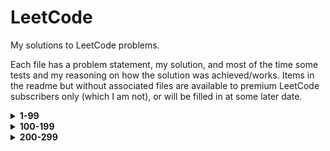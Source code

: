 # LeetCode

My solutions to LeetCode problems.

Each file has a problem statement, my solution, and most of the time some tests and my reasoning on how the solution 
was achieved/works. Items in the readme but without associated files are available to premium LeetCode subscribers only
(which I am not), or will be filled in at some later date.

<details>
<summary><b>1-99</b></summary>

<details>
<summary><b>1-9</b></summary>

[1.](1-99/1-9/1.py)
**Two Sum** - 
Given an array of integers, return indices of the two numbers such that they add up to a specific target.

[2.](1-99/1-9/2.py)
**Add Two Numbers** - 
You are given two non-empty linked lists representing two non-negative integers. The digits are stored in reverse 
order and each of their nodes contain a single digit. Add the two numbers and return it as a linked list.

[3.](1-99/1-9/3.py)
**Longest Substring Without Repeating Characters** - 
Given a string, find the length of the longest substring without repeating characters.

[4.](1-99/1-9/4.py)
**Median of Two Sorted Arrays** - 
There are two sorted arrays `nums1` and `nums2` of size `m` and `n` respectively.
Find the median of the two sorted arrays.

[5.](1-99/1-9/5.py)
**Longest Palindromic Substring** - 
Given a string `s`, find the longest palindromic substring in `s`. 
You may assume that the maximum length of `s` is 1000.

[6.](1-99/1-9/6.py)
**ZigZag Conversion** - 
The string `PAYPALISHIRING` is written in a zigzag pattern on a given number of rows like this:

    P   A   H   N
    A P L S I I G
    Y   I   R

And then read line by line: `PAHNAPLSIIGYIR`

Write the code that will take a string and make this conversion given the number of rows.

[7.](1-99/1-9/7.py)
**Reverse Integer** - 
Given a 32-bit signed integer, reverse digits of an integer.

[8.](1-99/1-9/8.py)
**String to Integer** - 
Implement `atoi` which converts a string to an integer. The function first discards as many whitespace characters as 
necessary until the first non-whitespace character is found. Then, starting from this character, takes an optional 
initial plus or minus sign followed by as many numerical digits as possible, and interprets them as a numerical value.
The string can contain additional characters after those that form the integral number, which are ignored and have 
no effect on the behavior of this function.

[9.](1-99/1-9/9.py)
**Palindrome Number** - 
Determine whether an integer is a palindrome. An integer is a palindrome when it reads the same backward as forward.

</details>

<details>
<summary><b>10-19</b></summary>

[10.](1-99/10-19/10.py)
**Regular Expression Matching** -
Given an input string `s` and a pattern `p`, implement regular expression matching with support for `.` and `*`.

[11.](1-99/10-19/11.py)
**Container With Most Water** - 
You are given `n` non-negative integers <code>a<sub>1</sub>, a<sub>2</sub>, ..., a<sub>n</sub></code>, where each 
represents a point at coordinate <code>(i, a<sub>i</sub>)</code>. `n` vertical lines are drawn such that the two 
endpoints of line `i` are at <code>(i, a<sub>i</sub>)</code> and `(i, 0)`. Find two lines, which together with 
the x-axis form a container, such that the container contains the most water.

[12.](1-99/10-19/12.py)
**Integer to Roman** - 
Given an integer, convert it to a roman numeral. Input is guaranteed to be within the range from `1` to `3999`.

[13.](1-99/10-19/13.py)
**Roman to Integer** - 
Given a roman numeral, convert it to an integer. Input is guaranteed to be within the range from `1` to `3999`.

[14.](1-99/10-19/14.py)
**Longest Common Prefix** - 
Write a function to find the longest common prefix string amongst an array of strings.

[15.](1-99/10-19/15.py)
**3Sum** - 
Given an array `nums` of `n` integers, find all unique triplets in the array which give the sum of zero.

[16.](1-99/10-19/16.py)
**3Sum Closest** - 
Given an array `nums` of `n` integers and an integer target, find three integers in nums such that the sum is closest 
to `target`. Return the sum of the three integers. You may assume that each input has exactly one solution.

[17.](1-99/10-19/17.py)
**Letter Combinations of a Phone Number** - 
Given a string containing digits from `2-9` inclusive, return all possible letter combinations (those on telephone
buttons) that the number could represent.

[18.](1-99/10-19/18.py)
**4Sum** - 
Given an array `nums` of `n` integers and an integer `target`, are there elements `a`, `b`, `c`, and `d` in `nums` 
such that `a + b + c + d = target`? Find all unique quadruplets in the array which gives the sum of `target`.

[19.](1-99/10-19/19.py)
**Remove Nth Node From End of List** - 
Given a linked list, remove the `n`<sup>th</sup> node from the end of list and return its head.

</details>

<details>
<summary><b>20-29</b></summary>

[20.](1-99/20-29/20.py)
**Valid Parentheses** -
Given a string containing just the characters `(`, `)`, `{`, `}`, `[` and `]`, determine if the input string is valid.

[21.](1-99/20-29/21.py)
**Merge Two Sorted Lists** - 
Merge two sorted linked lists and return it as a new list. 
The new list should be made by splicing together the nodes of the first two lists.

[22.](1-99/20-29/22.py)
**Generate Parentheses** - 
Given `n` pairs of parentheses, write a function to generate all combinations of well-formed parentheses.

[23.](1-99/20-29/23.py)
**Merge k Sorted Lists** - 
Merge `k` sorted linked lists and return it as one sorted list. Analyze and describe its complexity.

[24.](1-99/20-29/24.py)
**Swap Nodes in Pairs** - 
Given a linked list, swap every two adjacent nodes and return its head.

[25.](1-99/20-29/25.py)
**Reverse Nodes in k-Group** - 
Given a linked list, reverse the nodes of a linked list `k` at a time and return its modified list.

[26.](1-99/20-29/26.py)
**Remove Duplicates from Sorted Array** - 
Given a sorted array `nums`, remove the duplicates in-place such that each element appears only once and return the 
new length.

[27.](1-99/20-29/27.py)
**Remove Element** - 
Given an array `nums` and a value `val`, remove all instances of that value in-place and return the new length.

[28.](1-99/20-29/28.py)
**Find Needle in Haystack** - 
Return the index of the first occurrence of a substring `needle` in a string `haystack`, 
or -1 if `needle` is not part of `haystack`.

[29.](1-99/20-29/29.py)
**Divide Two Integers** - 
Given two integers `dividend` and `divisor`, divide two integers without using multiplication, 
division or mod operators. Return the quotient after dividing `dividend` by `divisor`.

</details>

<details>
<summary><b>30-39</b></summary>

[30.](1-99/30-39/30.py)
**Substring with Concatenation of All Words** -
You are given a string `s`, and a list of words `words` that are all of the same length.
Find all starting indices of substring(s) in `s` that is a concatenation of each word in `words` exactly once and
without any intervening characters.

[31.](1-99/30-39/31.py)
**Next Permutation** - 
Implement `next_permutation`, which rearranges numbers into the lexicographically next greater permutation. If such an 
arrangement is not possible, it must be rearranged as the lowest possible order (i.e. sorted in ascending order). 
The replacement must be in-place and use only constant extra memory.

[32.](1-99/30-39/32.py)
**Longest Valid Parentheses** - 
Given a string containing just the characters `(` and `)`, find the length of the longest valid parentheses substring.

[33.](1-99/30-39/33.py)
**Search in Rotated Sorted Array** - 
Suppose an array sorted in ascending order is rotated at some pivot unknown to you beforehand, e.g. 
`[0, 1, 2, 4, 5, 6, 7]` might become `[4, 5, 6, 7, 0, 1, 2]`. You are given a target value to search. 
If found in the array return its index, otherwise return `-1`. You may assume no duplicate exists in the array. 
Your algorithm's runtime complexity must be in the order of `O(log n)`.

[34.](1-99/30-39/34.py)
**Find First and Last Position of Element in Sorted Array** - 
Given an array of integers `nums` sorted in ascending order, find the starting and ending position of a given target 
value. Your algorithm's runtime complexity must be in the order of `O(log n)`.

[35.](1-99/30-39/35.py)
**Search Insert Position** - 
Given a sorted array and a target value, return the index if the target is found. If not, 
return the index where it would be if it were inserted in order. You may assume no duplicates in the array.

[36.](1-99/30-39/36.py)
**Valid Sudoku** - 
Determine if a 9x9 Sudoku board is valid. Only the filled cells need to be validated.

[37.](1-99/30-39/37.py)
**Sudoku Solver** - 
Write a program to solve a Sudoku puzzle by filling the empty cells.

[38.](1-99/30-39/38.py)
**Count and Say** - 
The count-and-say sequence is the sequence of integers with the first five terms as following: 
`1, 11, 21, 1211, 111221`. `1` is read off as "one 1" or `11`. `11` is read off as "two 1s" or `21`. 
`21` is read off as "one 2, then one 1" or `1211`. Given an integer `n` where `1 ≤ n ≤ 30`, 
generate the *n*th term of the count-and-say sequence.

[39.](1-99/30-39/39.py)
**Combination Sum** - 
Given a set of candidate numbers `candidates` (without duplicates) and a target number `target`, 
find all unique combinations in `candidates` where the candidate numbers sum to `target`.
The same repeated number may be chosen from `candidates` unlimited number of times.

</details>

<details>
<summary><b>40-49</b></summary>

[40.](1-99/40-49/40.py)
**Combination Sum II** -
Given a collection of candidate numbers `candidates` and a target number `target`,
find all unique combinations in `candidates` where the candidate numbers sum to `target`.
Each number in `candidates` may only be used once in the combination.

[41.](1-99/40-49/41.py)
**First Missing Positive** - 
Given an unsorted integer array, find the smallest missing positive integer. 
Your algorithm should run in `O(n)` time and use constant extra space.

[42.](1-99/40-49/42.py)
**Trapping Rain Water** - 
Given `n` non-negative integers representing an elevation map where the width of each bar is 1, 
compute how much water it is able to trap after raining.

[43.](1-99/40-49/43.py)
**Multiply Strings** - 
Given two non-negative integers `num1` and `num2` represented as strings, return the product of `num1` and `num2`, 
also represented as a string. You must not convert the inputs to integers directly.

[44.](1-99/40-49/44.py)
**Wildcard Matching** - 
Given an input string `s` and a pattern `p`, implement wildcard pattern matching with support for `?` and `*`.
`?` Matches any single character, while `*` matches any sequence of characters (including the empty sequence).
The matching should cover the entire input string.

[45.](1-99/40-49/45.py)
**Jump Game II** - 
You are given an array of non-negative integers, and are initially positioned at the first index of the array. 
Each element in the array represents your maximum jump length from that position. 
Return the fewest number of jumps to reach the last index. You can assume that you can always reach the last index.

[46.](1-99/40-49/46.py)
**Permutations** - 
Given a collection of distinct integers, return all possible permutations.

[47.](1-99/40-49/47.py)
**Permutations II** - 
Given a collection of integers that might contain duplicates, return all possible unique permutations.

[48.](1-99/40-49/48.py)
**Rotate Image** - 
You are given an `n x n` 2D matrix representing an image. Rotate the matrix 90 degrees clockwise in-place.

[49.](1-99/40-49/49.py)
**Group Anagrams** - 
Given an array of strings, group anagrams together.

</details>

<details>
<summary><b>50-59</b></summary>

[50.](1-99/50-59/50.py)
**pow(x, n)** -
Implement `pow(x, n)`, which calculates `x` raised to the power `n` (<code>x<sup>n</sup></code>).

[51.](1-99/50-59/51.py)
**_n_-queens** - 
The _n_-queens puzzle is the problem of placing `n` queens on an `n × n` chessboard such that no two queens attack 
each other. Given an integer `n`, return all distinct solutions to the _n_-queens puzzle.

[52.](1-99/50-59/52.py)
**_n_-queens II** - 
The _n_-queens puzzle is the problem of placing `n` queens on an `n × n` chessboard such that no two queens attack 
each other. Given an integer `n`, return the number of distinct solutions to the _n_-queens puzzle.

[53.](1-99/50-59/53.py)
**Maximum Subarray** - 
Given an integer array `nums`, find the contiguous subarray (containing at least one number) which has the largest 
sum and return its sum.

[54.](1-99/50-59/54.py)
**Spiral Matrix** - 
Given a matrix of `m x n` elements (`m` rows, `n` columns), return all elements of the matrix in spiral order.

[55.](1-99/50-59/55.py)
**Jump Game** - 
You are given an array of non-negative integers, and are initially positioned at the first index of the array. 
Each element in the array represents your maximum jump length from that position. 
Determine if you are able to reach the last index.

[56.](1-99/50-59/56.py)
**Merge Intervals** - 
Given a collection of intervals, merge all overlapping intervals.

[57.](1-99/50-59/57.py)
**Insert Interval** - 
Given a set of non-overlapping intervals, insert a new interval into the intervals (merge if necessary).
You may assume that the intervals were initially sorted according to their start times.

[58.](1-99/50-59/58.py)
**Length of Last Word** - 
Given a string `s` consisting of upper/lower-case characters and empty space characters `' '`, return the length of 
the last word in the string. If the last word does not exist, return `0`.

[59.](1-99/50-59/59.py)
**Spiral Matrix II** - 
Given a positive integer `n`, generate a square matrix filled with elements from `1` to <code>n<sup>2</sup></code> 
in spiral order.

</details>

<details>
<summary><b>60-69</b></summary>

[60.](1-99/60-69/60.py)
**Permutation Sequence** -
Given `n` and `k`, return the k<sup>th</sup> permutation of the permutations obtained from the set `[1, 2, 3, ..., n]`.

[61.](1-99/60-69/61.py)
**Rotate List** - 
Given a linked list, rotate the list to the right by `k` places, where `k` is non-negative.

[62.](1-99/60-69/62.py)
**Unique Paths** - 
A robot is located at the top-left corner of an `m x n` grid. The robot can only move either down or right at any point 
in time. The robot is trying to reach the bottom-right corner of the grid. How many possible unique paths are there?

[63.](1-99/60-69/63.py)
**Unique Paths II** - 
A robot is located at the top-left corner of an `m x n` grid. The robot can only move either down or right at any point 
in time. The robot is trying to reach the bottom-right corner of the grid. Now consider if some obstacles are added to 
the grid. How many unique paths would there be? An obstacle and empty space is marked as 1 and 0 respectively.

[64.](1-99/60-69/64.py)
**Minimum Path Sum** - 
Given an `m x n` grid filled with non-negative numbers, find a path from top left to bottom right which minimizes the 
sum of all numbers along its path. You can only move either down or right at any point in time.

[65.](1-99/60-69/65.py)
**Valid Number** - 
Validate if a given string can be interpreted as a decimal number.

[66.](1-99/60-69/66.py)
**Plus One** - 
Given a non-empty array of digits representing a non-negative integer, add one to the integer. The digits are stored 
such that the most significant digit is at the head of the list, and each element in the array contain a single digit.
You may assume the integer does not contain any leading zero, except the number 0 itself.

[67.](1-99/60-69/67.py)
**Add Binary** - 
Given two binary strings, return their sum (also a binary string). The input strings are both non-empty.

[68.](1-99/60-69/68.py)
**Text Justification** - 
Given an array `words` and a width `max_width`, format the text such that each line has exactly `max_width` characters 
and is fully justified. Extra spaces between words should be distributed as evenly as possible, with priority to the 
slots on the left. The last line of text should be left justified, with no extra space inserted between words.

[69.](1-99/60-69/69.py)
**sqrt(x)** - 
Compute and return the decimally truncated square root of `x`, where `x` is guaranteed to be a non-negative integer.

</details>

<details>
<summary><b>70-79</b></summary>

[70.](1-99/70-79/70.py)
**Climbing Stairs** -
You are climbing a staircase with `n` steps. Each time you can either climb 1 or 2 steps.
In how many distinct ways can you climb to the top?

[71.](1-99/70-79/71.py)
**Simplify Path** - 
Given an absolute path for a file (Unix-style), simplify it. Or in other words, convert it to the canonical path.

[72.](1-99/70-79/72.py)
**Edit Distance** - 
Given two words `word1` and `word2`, find the minimum number of operations required to convert `word1` to `word2`.

[73.](1-99/70-79/73.py)
**Set Matrix Zeroes** - 
Given an `m x n` matrix, if an element is 0, set its entire row and column to 0. Do it in-place.

[74.](1-99/70-79/74.py)
**Search a 2D Matrix** - 
Write an efficient algorithm that searches for a value in an `m x n` matrix of integers. Each row is sorted from left 
to right. The first integer of each row is greater than the last integer of the previous row.

[75.](1-99/70-79/75.py)
**Sort Colors** - 
Given an array with `n` objects colored red, white or blue (represented by integers `0`, `1`, and `2`), sort them 
in-place so that objects of the same color are adjacent, with the colors in the order red, white and blue.

[76.](1-99/70-79/76.py)
**Minimum Window Substring** - 
Given strings `S` and `T`, find the minimum window in `S` which contains all characters of `T` in complexity `O(n)`.

[77.](1-99/70-79/77.py)
**Combinations** - 
Given two integers `n` and `k`, return all possible combinations of `k` numbers out of `1 ... n`.

[78.](1-99/70-79/78.py)
**Subsets** - 
Given a set of distinct integers `nums`, return all possible subsets (the power set).

[79.](1-99/70-79/79.py)
**Word Search** - 
Given a 2D board and a word, find if the word exists in the grid. The word can be constructed from letters of 
sequentially adjacent cells, where "adjacent" cells are those horizontally or vertically neighboring. 
The same cell may not be used more than once.

</details>

<details>
<summary><b>80-89</b></summary>

[80.](1-99/80-89/80.py)
**Remove Duplicates from Sorted Array II** -
Given a sorted array `nums`, remove the duplicates in-place such that duplicates appear at most twice and return the
new length.

[81.](1-99/80-89/81.py)
**Search in Rotated Sorted Array II** - 
Suppose an array sorted in ascending order is rotated at some pivot unknown to you beforehand.
(e.g., `[0, 0, 1, 2, 2, 5, 6]` might become `[2, 5, 6, 0, 0, 1, 2]`).
You are given a target value to search. If found in the array return `True`, otherwise return `False`.

[82.](1-99/80-89/82.py)
**Remove Duplicates from Sorted List II** - 
Given a sorted linked list, delete all nodes that have duplicate numbers, leaving only distinct numbers from the 
original list. Return the linked list sorted as well.

[83.](1-99/80-89/83.py)
**Remove Duplicates from Sorted List** - 
Given a sorted linked list, delete all duplicates such that each element appears only once.

[84.](1-99/80-89/84.py)
**Largest Rectangle in Histogram** - 
Given `n` non-negative integers representing the histogram's bar height where the width of each bar is 1, find the 
area of the largest rectangle in the histogram.

[85.](1-99/80-89/85.py)
**Maximal Rectangle** - 
Given a 2D matrix filled with `0`s and `1`s, find the largest rectangle containing only `1`s and return its area.

[86.](1-99/80-89/86.py)
**Partition List** - 
Given a linked list and a value `x`, partition it such that all nodes less than `x` come before nodes greater than or 
equal to `x`. You should preserve the original relative order of the nodes in each of the two partitions.

[87.](1-99/80-89/87.py)
**Scramble String** - 
Given a string `s1`, we may represent it as a binary tree by partitioning it into two non-empty substrings recursively.
To scramble the string, we may choose any non-leaf node and swap its two children, repeating this process. 
Given two strings `s1` and `s2` of the same length, determine if `s2` is a scrambled string of `s1`.

[88.](1-99/80-89/88.py)
**Merge Sorted Array** - 
Given two sorted integer arrays `nums1` and `nums2`, merge `nums2` into `nums1` as one sorted array.

[89.](1-99/80-89/89.py)
**Gray Code** - 
The Gray code is a binary numeral system where two successive values differ in only one bit. Given a non-negative 
integer `n` representing the total number of bits in the code, print a Gray code sequence.

</details>

<details>
<summary><b>90-99</b></summary>

[90.](1-99/90-99/90.py)
**Subsets II** -
Given a collection of integers that might contain duplicates, `nums`, return all possible subsets (the power set).
Note: The solution set must not contain duplicate subsets.

[91.](1-99/90-99/91.py)
**Decode Ways** - 
A message containing letters A-Z is being encoded to numbers using the following mapping: `A->1, B->2, ..., Z->26`. 
Given a non-empty string containing only digits, determine the total number of ways to decode it.

[92.](1-99/90-99/92.py)
**Reverse Linked List II** - 
Reverse a linked list from position `m` to `n`. Do it in one pass.

[93.](1-99/90-99/93.py)
**Restore IP Addresses** - 
Given a string containing only digits, return all possible valid IP address combinations.

[94.](1-99/90-99/94.py)
**Binary Tree Inorder Traversal** - 
Given a binary tree, return the inorder traversal of its nodes' values.

[95.](1-99/90-99/95.py)
**Unique Binary Search Trees II** - 
Given an integer `n`, generate all structurally unique BST's (binary search trees) that store values `1 ... n`.

[96.](1-99/90-99/96.py)
**Unique Binary Search Trees** - 
Given an integer `n`, how many structurally unique BST's (binary search trees) can store values `1 ... n`?

[97.](1-99/90-99/97.py)
**Interleaving String** - 
Given strings `s1`, `s2`, `s3`, find whether `s3` can be formed by the interleaving of `s1` and `s2`.

[98.](1-99/90-99/98.py)
**Validate Binary Search Tree** - 
Given a binary tree, determine if it is a valid binary search tree (BST).

[99.](1-99/90-99/99.py)
**Recover Binary Search Tree** - 
Two elements of a binary search tree (BST) are swapped by mistake. Recover the tree without changing its structure.

</details>

</details>

<details>
<summary><b>100-199</b></summary>

<details>
<summary><b>100-109</b></summary>

[100.](100-199/100-109/100.py)
**Same Tree** -
Given the roots of two binary trees `p` and `q`, write a function to check if they are the same or not.
Two binary trees are considered the same if they are structurally identical, and the nodes have the same value.

[101.](100-199/100-109/101.py)
**Symmetric Tree** -
Given the root of a binary tree, check whether it is a mirror of itself (i.e., symmetric around its center).

[102.](100-199/100-109/102.py)
**Binary Tree Level Order Traversal** -
Given the root of a binary tree, return the level order traversal of its nodes' values. 
(i.e., from left to right, level by level).

[103.](100-199/100-109/103.py)
**Binary Tree Zigzag Level Order Traversal** -
Given the root of a binary tree, return the zigzag level order traversal of its nodes' values. 
(i.e., from left to right, then right to left for the next level and alternate between).

[104.](100-199/100-109/104.py)
**Maximum Depth of Binary Tree** -
Given the root of a binary tree, return its maximum depth. A binary tree's maximum depth is the number of nodes 
along the longest path from the root node down to the farthest leaf node.

[105.](100-199/100-109/105.py)
**Construct Binary Tree from Preorder and Inorder Traversal** -
Given two integer arrays `preorder` and `inorder` where `preorder` is the preorder traversal of a binary tree 
and `inorder` is the inorder traversal of the same tree, construct and return the binary tree.

[106.](100-199/100-109/106.py)
**Construct Binary Tree from Inorder and Postorder Traversal** -
Given two integer arrays `inorder` and `postorder` where `inorder` is the inorder traversal of a binary tree 
and `postorder` is the postorder traversal of the same tree, construct and return the binary tree.

[107.](100-199/100-109/107.py)
**Binary Tree Level Order Traversal II** -
Given the root of a binary tree, return the bottom-up level order traversal of its nodes' values. 
(i.e., from left to right, level by level from leaf to root).

[108.](100-199/100-109/108.py)
**Convert Sorted Array to Binary Search Tree** -
Given an integer array `nums` where the elements are sorted in ascending order, convert it to a height-balanced 
binary search tree. A height-balanced binary tree is a binary tree in which the depth of the two subtrees of every 
node never differs by more than one.

[109.](100-199/100-109/109.py)
**Convert Sorted List to Binary Search Tree** -
Given the head of a singly linked list where elements are sorted in ascending order, convert it to a height-balanced 
binary search tree.

</details>

<details>
<summary><b>110-119</b></summary>

[110.](100-199/110-119/110.py)
**Balanced Binary Tree** -
Given a binary tree, determine if it is height-balanced. A height-balanced binary tree is defined as a binary tree 
in which the left and right subtrees of every node differ in height by no more than 1.

[111.](100-199/110-119/111.py)
**Minimum Depth of Binary Tree** -
Given a binary tree, find its minimum depth. The minimum depth is the number of nodes along the shortest path 
from the root node down to the nearest leaf node.

[112.](100-199/110-119/112.py)
**Path Sum** -
Given the root of a binary tree and an integer `target_sum`, return `True` if the tree has a root-to-leaf path 
such that adding up all the values along the path equals `target_sum`. A leaf is a node with no children.

[113.](100-199/110-119/113.py)
**Path Sum II** -
Given the root of a binary tree and an integer `target_sum`, return all root-to-leaf paths where the sum of the 
node values in the path equals `target_sum`. Each path should be returned as a list of the node values.

[114.](100-199/110-119/114.py)
**Flatten Binary Tree to Linked List** -
Given the root of a binary tree, flatten the tree into a "linked list".

[115.](100-199/110-119/115.py)
**Distinct Subsequences** -
Given two strings `s` and `t`, return the number of distinct subsequences of `s` which equal `t`.

[116.](100-199/110-119/116.py)
**Populating Next Right Pointers in Each Node** -
You are given a perfect binary tree where all leaves are on the same level, and every parent has two children.
Make each node's `next` variable point to its next right node. If there is no next right node, the next pointer 
should be set to `None`.

[117.](100-199/110-119/117.py)
**Populating Next Right Pointers in Each Node II** -
Given a binary tree, populate each `next` variable to point to its next right node. If there is no next right node, 
the `next` variable should be set to `None`.

[118.](100-199/110-119/118.py)
**Pascal's Triangle** -
Given an integer `numRows`, return the first `numRows` rows of Pascal's triangle.

[119.](100-199/110-119/119.py)
**Pascal's Triangle II** -
Given an integer `rowIndex`, return the <code>rowIndex<sup>th</sup></code> (0-indexed) row of Pascal's triangle.

</details>

<details>
<summary><b>120-129</b></summary>

[120.](100-199/120-129/120.py)
**Triangle Path Sum** -
Given a `triangle` array, return the minimum path sum from top to bottom. For each step, you may move to an adjacent 
number of the row below. More formally, if you are on index `i` on the current row, you may move to either `i` or 
`i + 1` on the next row.

[121.](100-199/120-129/121.py)
**Best Time to Buy and Sell Stock** -
You are given an array `prices` where `prices[i]` is the price of a given stock on the <code>i<sup>th</sup></code> day.
You want to maximize your profit by choosing a single day to buy one stock and choosing a different day in the future 
to sell that stock. Return the maximum profit you can achieve. If you cannot achieve any profit, return `0`.

[122.](100-199/120-129/122.py)
**Best Time to Buy and Sell Stock II** -
You are given an array `prices` where `prices[i]` is the price of a given stock on the <code>i<sup>th</sup></code> day.
On each day, you may decide to buy and/or sell the stock. You can only hold at most one share of the stock at any time. 
However, you can sell it then immediately buy it on the same day. Find and return the maximum profit you can achieve.

[123.](100-199/120-129/123.py)
**Best Time to Buy and Sell Stock III** -
You are given an array `prices` where `prices[i]` is the price of a given stock on the <code>i<sup>th</sup></code> day.
Find the maximum profit you can achieve. You may complete at most two transactions. You may not engage in multiple
transactions simultaneously (i.e., you must sell the stock before you buy again).

[124.](100-199/120-129/124.py)
**Binary Tree Maximum Path Sum** -
A path in a binary tree is a sequence of nodes where each pair of adjacent nodes in the sequence has an edge 
connecting them. A node can only appear in the sequence at most once. Note that the path does not need to pass 
through the root. Given the root of a binary tree, return the maximum path sum of any path.

[125.](100-199/120-129/125.py)
**Valid Palindrome** -
Given a string `s`, determine if it is a palindrome, considering only alphanumeric characters and ignoring cases.

[126.](100-199/120-129/126.py)
**Word Ladder II** -
Given two words, `beginWord` and `endWord`, and a dictionary `wordList`, return all the shortest transformation 
sequences from `beginWord` to `endWord`, or an empty list if no such sequence exists. Each sequence should be 
returned as a list of the words <code>[beginWord,  s<sub>1</sub>,  s<sub>2</sub>,  ...,  endWord]</code>.

[127.](100-199/120-129/127.py)
**Word Ladder** -
Given two words, `beginWord` and `endWord`, and a dictionary `wordList`, return the number of words in the shortest 
transformation sequence from `beginWord` to `endWord`, or 0 if no such sequence exists.

[128.](100-199/120-129/128.py)
**Longest Consecutive Sequence** -
Given an unsorted array of integers `nums`, return the length of the longest consecutive elements sequence.
You must write an algorithm that runs in O(n) time.

[129.](100-199/120-129/129.py)
**Sum Root to Leaf Numbers** -
You are given the root of a binary tree containing digits from 0 to 9 only. Each root-to-leaf path in the tree 
represents a number. Return the total sum of all root-to-leaf numbers. 

</details>

<details>
<summary><b>130-139</b></summary>

[130.](100-199/130-139/130.py)
**Surrounded Regions** -
Given an `m x n` matrix board containing `'X'` and `'O'`, capture all regions that are 4-directionally surrounded 
by `'X'`. A region is captured by flipping all `'O'`s into `'X'`s in that surrounded region.

[131.](100-199/130-139/131.py)
**Palindrome Partitioning** -
Given a string `s`, partition `s` such that every substring of the partition is a palindrome. Return all possible 
palindrome partitionings of `s`.

[132.](100-199/130-139/132.py)
**Palindrome Partitioning II** -
Given a string `s`, partition `s` such that every substring of the partition is a palindrome. Return the minimum 
cuts needed for a palindrome partitioning of s.

[133.](100-199/130-139/133.py)
**Clone Graph** -
Given a reference of a node in a connected undirected graph, return a deep copy (clone) of the graph.
Each node in the graph contains a value (`int`) and a list (`list[Node]`) of its neighbours.

[134.](100-199/130-139/134.py)
**Gas Stations** -
There are `n` gas stations along a circular route, where the amount of gas at the <code>i<sup>th</sup></code> station 
is `gas[i]`. You have a car with an unlimited gas tank and it costs `cost[i]` of gas to travel from the 
<code>i<sup>th</sup></code> station to its next <code>i+1<sup>th</sup></code> station. You begin the journey with an 
empty tank at one of the gas stations. Given two integer arrays `gas` and `cost`, return the starting gas station's 
index if you can travel around the circuit once in the clockwise direction, otherwise return `-1`. If there exists a 
solution, it is guaranteed to be unique.

[135.](100-199/130-139/135.py)
**Candy** -
There are `n` children standing in a line. Each child is assigned a rating value given in the integer array `ratings`.
You are giving candies to these children subjected to the following requirements: Each child must have at least one 
candy, and children with a higher rating get more candies than their neighbors. Return the minimum number of candies 
you need to have to distribute the candies to the children.

[136.](100-199/130-139/136.py)
**Single Number** -
Given a non-empty array of integers `nums`, every element appears twice except for one. Find that single one.
You must implement a solution with a linear runtime complexity and use only constant extra space.

[137.](100-199/130-139/137.py)
**Single Number II** -
Given a non-empty integer array `nums`, every element appears three times except for one, which appears exactly once. 
Find the single element and return it. Your solution must have linear runtime complexity and constant extra space.

[138.](100-199/130-139/138.py)
**Copy List with Random Pointer** -
A linked list of length `n` is given such that each node contains an additional `random` pointer, which could point 
to any node in the list, or `None`. Construct a deep copy of the list and return the head.

[139.](100-199/130-139/139.py)
**Word Break** -
Given a string `s` and a list of strings `wordDict`, return `True` if `s` can be segmented into a space-separated 
sequence of one or more dictionary words.

</details>

<details>
<summary><b>140-149</b></summary>

[140.](100-199/140-149/140.py)
**Word Break II** -
Given a string `s` and a list of strings `wordDict`, add spaces in `s` to construct a sentence where each word is 
a valid dictionary word. Return all such possible sentences in any order.

[141.](100-199/140-149/141.py)
**Linked List Cycle** -
Given `head`, the head of a linked list, determine if the linked list has a cycle in it.  There is a cycle in a 
linked list if there is some node in the list that can be reached again by continuously following the `next` pointer.

[142.](100-199/140-149/142.py)
**Linked List Cycle II** -
Given the head of a linked list, return the node where the cycle begins. If there is no cycle, return `None`.

[143.](100-199/140-149/143.py)
**Reorder List** -
You are given the head of a singly linked-list. The list can be represented as: 
<code>L<sub>0</sub> → L<sub>1</sub> → ... → L<sub>n-1</sub> → L<sub>n</sub></code>.
Reorder the list to be in the following form:
<code>L<sub>0</sub> → L<sub>n</sub> → L<sub>1</sub> → L<sub>n-1</sub> → L<sub>2</sub> → L<sub>n-2</sub> → ...</code>.

[144.](100-199/140-149/144.py)
**Binary Tree Preorder Traversal** -
Given the root of a binary tree, return the preorder traversal of its nodes' values.

[145.](100-199/140-149/145.py)
**Binary Tree Postorder Traversal** -
Given the root of a binary tree, return the postorder traversal of its nodes' values.

[146.](100-199/140-149/146.py)
**LRU Cache** -
Design a data structure that follows the constraints of a Least Recently Used (LRU) cache.

[147.](100-199/140-149/147.py)
**Insertion Sort List** -
Given the head of a singly linked list, sort the list using insertion sort, and return the sorted list's head.

[148.](100-199/140-149/148.py)
**Sort List** -
Given the head of a linked list, return the head of the list after sorting it in ascending order.

[149.](100-199/140-149/149.py)
**Max Points on a Line** -
Given an array `points` where <code>points[i] = [x<sub>i</sub>, y<sub>i</sub>]</code> represents a point on the X-Y 
plane, return the maximum number of points that lie on the same straight line.

</details>

<details>
<summary><b>150-159</b></summary>

[150.](100-199/150-159/150.py)
**Evaluate Reverse Polish Notation** -
Evaluate the value of an arithmetic expression in Reverse Polish Notation.

[151.](100-199/150-159/151.py)
**Reverse Words in a String** -
Given an input string `s`, reverse the order of the words.

[152.](100-199/150-159/152.py)
**Maximum Product Subarray** -
Given an integer array `nums`, find a contiguous non-empty subarray within the array that has the largest product, 
and return the product.

[153.](100-199/150-159/153.py)
**Find Minimum in Rotated Sorted Array** -
Suppose an array of length `n` sorted in ascending order is rotated between 1 and `n` times. Given the sorted rotated 
array `nums` of unique elements, return the minimum element of this array.

[154.](100-199/150-159/154.py)
**Find Minimum in Rotated Sorted Array II** -
Suppose an array of length `n` sorted in ascending order is rotated between 1 and `n` times. Given the sorted rotated
array `nums` that may contain duplicates, return the minimum element of this array.

[155.](100-199/150-159/155.py)
**Min Stack** -
Design a stack that supports push, pop, top, and retrieving the minimum element in constant time.

156. **Binary Tree Upside Down** - 
Given a binary tree where all the right nodes are either leaf nodes with a sibling (a left node that shares the same 
parent node) or empty, flip it upside down and turn it into a tree where the original right nodes turned into 
left leaf nodes. Return the new root.

157. **Read N Characters Given Read4** - 
Given a file and assuming that you can only read the file using a given method `read4`, implement a method to read `n` 
characters.

158. **Read N Characters Given Read4 II - Call multiple times** - 
Given a file and assuming that you can only read the file using a given method `read4`, implement a method `read` to 
read `n` characters. Your method `read` may be called multiple times.

159. **Longest Substring with At Most Two Distinct Characters** - 
Given a string `s`, find the length of the longest substring `t` that contains at most 2 distinct characters.

</details>

<details>
<summary><b>160-169</b></summary>

[160.](100-199/160-169/160.py)
**Intersection of Two Linked Lists** -
Given the heads of two singly linked-lists `headA` and `headB`, return the node at which the two lists intersect. 
If the two linked lists have no intersection at all, return `None`.

161. **One Edit Distance** - 
Given two strings `s` and `t`, determine if they are both one edit distance apart.

[162.](100-199/160-169/162.py)
**Find Peak Element** -
A peak element is an element that is strictly greater than its neighbors. Given an integer array `nums`, find a peak 
element, and return its index. If the array contains multiple peaks, return the index to any of the peaks.

163. **Missing Ranges** - 
Given a sorted integer array `nums`, where the range of elements are in the inclusive range `[lower, upper]`, return 
its missing ranges.

[164.](100-199/160-169/164.py)
**Maximum Gap** -
Given an integer array `nums`, return the maximum difference between two successive elements in its sorted form. 
If the array contains less than two elements, return 0. You must use linear time and linear extra space.

[165.](100-199/160-169/165.py)
**Compare Version Numbers** -
Given two version numbers `version1` and `version2`, compare them.

[166.](100-199/160-169/166.py)
**Fraction to Recurring Decimal** -
Given two integers representing the numerator and denominator of a fraction, return the fraction in string format.
If the fractional part is repeating, enclose the repeating part in parentheses.

[167.](100-199/160-169/167.py)
**Two Sum II - Input array is sorted** -
Given a 1-indexed array of integers `numbers` that is already sorted in increasing order, find two numbers such that 
they add up to a specific `target` number.

[168.](100-199/160-169/168.py)
**Excel Sheet Column Title** -
Given an integer `columnNumber`, return its corresponding column title as it appears in an Excel sheet.

[169.](100-199/160-169/169.py)
**Majority Element** -
Given an array `nums` of size `n`, return the majority element - the element that appears more than `⌊n / 2⌋` times.

</details>

<details>
<summary><b>170-179</b></summary>

170. **Two Sum III - Data structure design** -
Design and implement a `TwoSum` class. It should support the following operations: `add` and `find`.

[171.](100-199/170-179/171.py)
**Excel Sheet Column Number** -
Given a string `columnTitle` that represents the column title as it appears in an Excel sheet, return its 
corresponding column number.

[172.](100-199/170-179/172.py)
**Factorial Trailing Zeroes** -
Given an integer `n`, return the number of trailing zeroes in `n!`.

[173.](100-199/170-179/173.py)
**Binary Search Tree Iterator** -
Implement the `BSTIterator` class that represents an iterator over the in-order traversal of a binary search tree.

[174.](100-199/170-179/174.py)
**Dungeon Game** -
Demons have captured the princess and imprisoned her in the bottom-right corner of a dungeon. The dungeon consists of 
`m x n` rooms laid out in a 2D grid. Our valiant knight is initially positioned in the top-left room and must fight 
his way through the dungeon to rescue the princess. Return the knight's minimum health so that he can succeed.

[175.](100-199/170-179/175.sql)
**Combine Two Tables** - *SQL* -
Write an SQL query to report the first name, last name, city, and state of each person in the `Person` table. If the 
address of a `PersonId` is not present in the `Address` table, report `null` instead.

176. **Second Highest Salary** - *SQL* -
Write an SQL query to report the second highest salary from the `Employee` table. If there is no second highest salary, 
the query should report `null`.

177. **Nth Highest Salary** - *SQL* -
Write an SQL query to report the <code>n<sup>th</sup></code> highest salary from the `Employee` table. If there is no 
<code>n<sup>th</sup></code> highest salary, the query should report `null`.

178. **Rank Scores** - *SQL* -
Write an SQL query to rank the scores. Return the result table ordered by `Score` in descending order.

[179.](100-199/170-179/179.py)
**Largest Number**
Given a list of non-negative integers `nums`, arrange them such that they form the largest number.

</details>

<details>
<summary><b>180-189</b></summary>

180. **Consecutive Numbers** - *SQL* -
Write an SQL query to find all numbers that appear at least three times consecutively.

181. **Employees Earning More Than Their Managers** - *SQL* -
Write an SQL query to find the employees who earn more than their managers.

182. **Duplicate Emails** - *SQL* -
Write an SQL query to report all the duplicate emails.

183. **Duplicate Emails** - *SQL* -
Write an SQL query to report all the duplicate emails.

184. **Department Highest Salary** - *SQL* -
Write an SQL query to find employees who have the highest salary in each of the departments.

185. **Department Top Three Salaries** - *SQL* -
Write an SQL query to find the employees who are high earners in each of the departments. A high earner in a 
department is an employee who has a salary in the top three unique salaries for that department.

186. **Reverse Words in a String II**
Given an input string `s`, reverse the string word by word.

[187.](100-199/180-189/187.py)
**Repeated DNA Sequences**
Given a string `s` that represents a DNA sequence, return all the 10-letter-long sequences (substrings) that occur 
more than once in a DNA molecule. You may return the answer in any order.

[188.](100-199/180-189/188.py)
**Best Time to Buy and Sell Stock IV**
You are given an integer array `prices` where `prices[i]` is the price of a given stock on the 
<code>i<sup>th</sup></code> day, and an integer `k`. Find the maximum profit you can achieve with max `k` transactions.

[189.](100-199/180-189/189.py)
**Rotate Array**
Given an array, rotate the array to the right by `k` steps, where `k` is non-negative.

</details>

<details>
<summary><b>190-199</b></summary>

[190.](100-199/190-199/190.py)
**Reverse Bits**
Reverse bits of a given 32 bits unsigned integer.

[191.](100-199/190-199/191.py)
**Number of 1 Bits**
Write a function that takes an unsigned integer and returns the number of '1' bits it has (a.k.a. the Hamming weight).

192. **Word Frequency** - *Bash* -
Write a bash script to calculate the frequency of each word in a text file `words.txt`.

193. **Valid Phone Numbers** - *Bash* -
Given a text file `file.txt` that contains a list of phone numbers (one per line), write a one-liner bash script to 
print all valid phone numbers.

194. **Transpose File** - *Bash* -
Given a text file `file.txt`, transpose its content.

195. **Tenth Line** - *Bash* -
Given a text file `file.txt`, print just the 10th line of the file.

196. **Delete Duplicate Emails** - *SQL* -
Write an SQL query to delete all the duplicate emails, keeping only one unique email with the smallest `Id`.

197. **Rising Temperature** - *SQL* -
Write an SQL query to find all dates' `Id` with higher temperatures compared to its previous dates (yesterday).

[198.](100-199/190-199/198.py)
**House Robber**
You are a professional robber planning to rob houses along a street. The police will be called if two adjacent houses 
are broken into. Given an integer array `nums` representing the amount of money of each house, return the maximum 
amount of money you can rob tonight without alerting the police.

[199.](100-199/190-199/199.py)
**Binary Tree Right Side View**
Given the root of a binary tree, imagine yourself standing on the right side of it and return the values of the nodes
you can see ordered from top to bottom.

</details>

</details>

<details>
<summary><b>200-299</b></summary>

<details>
<summary><b>200-209</b></summary>

[200.](200-299/200-209/200.py)
**Number of Islands** -
Given an `m x n` 2D binary grid `grid` which represents a map of `'1'`s (land) and `'0'`s (water), return the number 
of islands.

[201.](200-299/200-209/201.py)
**Bitwise AND of Numbers Range** -
Given two integers `left` and `right` that represent the range `[left, right]`, return the bitwise AND of all numbers 
in this range, inclusive.

[202.](200-299/200-209/202.py)
**Happy Number** -
Write an algorithm to determine if a number `n` is happy.

[203.](200-299/200-209/203.py)
**Remove Linked List Elements** -
Given the `head` of a linked list and an integer `val`, remove all the nodes of the linked list that have 
`node.val == val`, and return the new `head`.

[204.](200-299/200-209/204.py)
**Count Primes** -
Given an integer `n`, return the number of prime numbers that are strictly less than `n`.

[205.](200-299/200-209/205.py)
**Isomorphic Strings** -
Given two strings `s` and `t`, determine if they are isomorphic. Two strings are isomorphic if the characters in one
can be replaced to get the other.

[206.](200-299/200-209/206.py)
**Reverse Linked Lists** -
Given the `head` of a singly linked list, reverse the list, and return the reversed list.

[207.](200-299/200-209/207.py)
**Course Schedule** -
There are a total of `numCourses` courses you have to take. You are given an array `prerequisites` where 
`prerequisites[i] = [a, b]` indicates that you must take course `b` first if you want to take course `a`. Find whether 
you can finish all courses.

[208.](200-299/200-209/208.py)
**Implement Trie (Prefix Tree)** -
A trie or prefix tree is a tree data structure used to efficiently store and retrieve keys in a dataset of strings. 
Implement the `Trie` class.

[209.](200-299/200-209/209.py)
**Minimum Size Subarray Sum** -
Given an array of positive integers `nums` and a positive integer `target`, return the minimal length of a contiguous 
subarray <code>[nums<sub>i</sub>, nums<sub>i+1</sub>, ..., nums<sub>n</sub>]</code> of which the sum is greater than 
or equal to `target`. If there is no such subarray, return `0` instead.

</details>

<details>
<summary><b>210-219</b></summary>

[210.](200-299/210-219/210.py)
**Course Schedule II** -
There are a total of `numCourses` courses you have to take. You are given an array `prerequisites` where
`prerequisites[i] = [a, b]` indicates that you must take course `b` first if you want to take course `a`. Return the 
ordering of courses you should take to finish all courses. If there are multiple valid answers, return any of them. 
If it is impossible to finish all courses, return an empty array.

[211.](200-299/210-219/211.py)
**Design Add and Search Words Data Structure** -
Design a data structure that supports adding new words and finding if a string matches any previously added string.
Implement the `WordDictionary` class.

[212.](200-299/210-219/212.py)
**Word Search II** -
Given an `m x n` `board` of characters and a list of strings `words`, return all words on the board. Each word must be 
constructed from letters of sequentially adjacent cells, where adjacent cells are horizontally or vertically 
neighbouring. The same letter cell may not be used more than once in a word.

[213.](200-299/210-219/213.py)
**House Robber II** -
You are a professional robber planning to rob houses along a *circular* street. The police will be called if two 
adjacent houses are broken into. Given an integer array `nums` representing the amount of money of each house, return 
the maximum amount of money you can rob tonight without alerting the police.

[214.](200-299/210-219/214.py)
**Shortest Palindrome** -
You are given a string `s`. You can convert `s` to a palindrome by adding characters in front of it. Return the 
shortest palindrome you can find by performing this transformation.

[215.](200-299/210-219/215.py)
**Kth Largest Element in an Array** -
Given an integer array `nums` and an integer `k`, return the <code>k<sup>th</sup></code> largest element in the array.

[216.](200-299/210-219/216.py)
**Combination Sum III** -
Find all valid combinations of `k` numbers that sum up to `n` such that only numbers `1` through `9` are used, and each 
number is used at most once. Return a list of all possible valid combinations.

[217.](200-299/210-219/217.py)
**Contains Duplicate** -
Given an integer array `nums`, return `True` if any value appears more than once in the array, and return `False` if 
every element is distinct.

[218.](200-299/210-219/218.py)
**The Skyline Problem** -
A city's skyline is the outer contour of the silhouette formed by all the buildings in that city when viewed from a 
distance. Given locations and heights of all the buildings, return the collective skyline formed by these buildings.

[219.](200-299/210-219/219.py)
**Contains Duplicate II** -
Given an integer array `nums` and an integer `k`, return `True` if there are two distinct indices `i` and `j` in the 
array such that `nums[i] == nums[j]` and `abs(i - j) <= k`.

</details>

<details>
<summary><b>220-229</b></summary>

[220.](200-299/220-229/220.py)
**Contains Duplicate III** -
Given an integer array `nums` and two integers `k` and `t`, return `True` if there are two distinct indices `i` and `j`
in the array such that `abs(i - j) <= k` and `abs(nums[i] - nums[j]) <= t`.

[221.](200-299/220-229/221.py)
**Maximal Square** -
Given an `m x n` binary matrix filled with `'0'`s and `'1'`s, find the largest square containing only `'1'`s and 
return its area.

[222.](200-299/220-229/222.py)
**Count Complete Tree Nodes** -
Given the root of a complete binary tree, return the number of the nodes in the tree.

</details>

</details>

